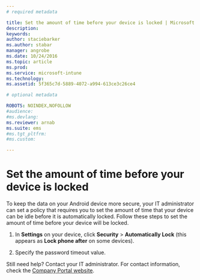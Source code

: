 ```yaml
---
# required metadata

title: Set the amount of time before your device is locked | Microsoft Intune
description:
keywords:
author: staciebarkerms.author: stabar
manager: angrobe
ms.date: 10/24/2016
ms.topic: article
ms.prod:
ms.service: microsoft-intune
ms.technology:
ms.assetid: 5f365c7d-5889-4072-a994-613ce3c26ce4

# optional metadata

ROBOTS: NOINDEX,NOFOLLOW
#audience:
#ms.devlang:
ms.reviewer: arnab
ms.suite: ems
#ms.tgt_pltfrm:
#ms.custom:

---
```



# Set the amount of time before your device is locked

To keep the data on your Android device more secure, your IT administrator can set a policy that requires you to set the amount of time that your device can be idle before it is automatically locked. Follow these steps to set the amount of time before your device will be locked.

1.  In **Settings** on your device, click **Security** &gt; **Automatically Lock** (this appears as **Lock phone after** on some devices).

2.  Specify the password timeout value.

Still need help? Contact your IT administrator. For contact information, check the [Company Portal website](http://portal.manage.microsoft.com).


